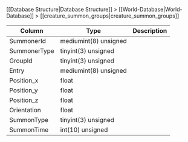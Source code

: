 [[Database Structure|Database Structure]] > [[World-Database|World-Database]] > [[creature_summon_groups|creature_summon_groups]]

Column | Type | Description
--- | --- | ---
SummonerId | mediumint(8) unsigned | 
SummonerType | tinyint(3) unsigned | 
GroupId | tinyint(3) unsigned | 
Entry | mediumint(8) unsigned | 
Position_x | float | 
Position_y | float | 
Position_z | float | 
Orientation | float | 
SummonType | tinyint(3) unsigned | 
SummonTime | int(10) unsigned | 
